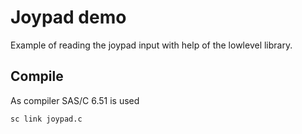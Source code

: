# Joypad demo

Example of reading the joypad input with help of the lowlevel library.

## Compile

As compiler SAS/C 6.51 is used

```cmd
sc link joypad.c
```
